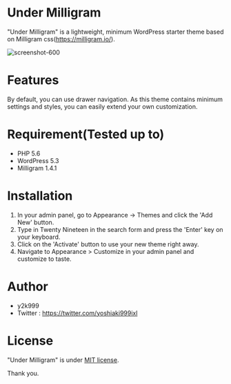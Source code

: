 # Under Milligram

"Under Milligram" is a lightweight, minimum WordPress starter theme based on Milligram css(https://milligram.io/).

![screenshot-600](https://user-images.githubusercontent.com/53717680/109141568-39514700-77a1-11eb-8190-6a09fa8ae07f.jpg)

# Features

By default, you can use drawer navigation.
As this theme contains minimum settings and styles, you can easily extend your own customization.

# Requirement(Tested up to)

* PHP 5.6
* WordPress 5.3
* Milligram 1.4.1

# Installation

1. In your admin panel, go to Appearance -> Themes and click the 'Add New' button.
2. Type in Twenty Nineteen in the search form and press the 'Enter' key on your keyboard.
3. Click on the 'Activate' button to use your new theme right away.
4. Navigate to Appearance > Customize in your admin panel and customize to taste.
 
# Author
 
* y2k999
* Twitter : https://twitter.com/yoshiaki999ixl
 
# License

"Under Milligram" is under [MIT license](http://www.gnu.org/licenses/gpl-2.0.html).

Thank you.